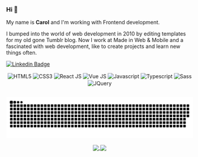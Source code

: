 ### Hi 👋

<p>My name is <strong>Carol</strong> and I'm working with Frontend development.</p>
<p>I bumped into the world of web development in 2010 by editing templates for my old gone Tumblr blog.
Now I work at Made in Web & Mobile and a fascinated with web development, like to create projects and learn new things often.</p> 

[![Linkedin Badge](https://img.shields.io/badge/-LinkedIn-blue?style=flat-square&logo=Linkedin&logoColor=white&link=https://www.linkedin.com/in/carolyne-lira-734ba7165/)](https://www.linkedin.com/in/carolyne-lira-734ba7165/)

<div align="center">
  <img align="center" alt="HTML5" height="50" width="50" src="https://cdn.jsdelivr.net/gh/devicons/devicon/icons/html5/html5-original.svg">
  <img align="center" alt="CSS3" height="50" width="50" src="https://cdn.jsdelivr.net/gh/devicons/devicon/icons/css3/css3-original.svg">
  <img align="center" alt="React JS" height="50" width="50" src="https://cdn.jsdelivr.net/gh/devicons/devicon/icons/react/react-original.svg">
  <img align="center" alt="Vue JS" height="50" width="50" src="https://cdn.jsdelivr.net/gh/devicons/devicon/icons/vuejs/vuejs-original.svg">
  <img align="center" alt="Javascript" height="50" width="50" src="https://cdn.jsdelivr.net/gh/devicons/devicon/icons/javascript/javascript-original.svg">
  <img align="center" alt="Typescript" height="50" width="50" src="https://cdn.jsdelivr.net/gh/devicons/devicon/icons/typescript/typescript-original.svg">
  <img align="center" alt="Sass" height="50" width="50" src="https://cdn.jsdelivr.net/gh/devicons/devicon/icons/sass/sass-original.svg">
  <img align="center" alt="JQuery" height="50" width="50" src="https://cdn.jsdelivr.net/gh/devicons/devicon/icons/jquery/jquery-original.svg">
</div>

##
<div align="center">
  
<!-- ## -->
![Snake animation](https://github.com/carollira/carollira/blob/output/github-contribution-grid-snake.svg)
  
  <a href="https://github.com/CarolLira">
    <img align="center" height="160em" src="https://github-readme-stats.vercel.app/api?username=CarolLira&show_icons=true&hide_title=true&theme=tokyonight"/>
  </a>
  <a>
    <img align="center" height="160em" src="https://github-readme-stats-eight-theta.vercel.app/api/top-langs/?username=CarolLira&layout=compact&langs_count=8&theme=tokyonight&hide_title=true"/>
  </a>
</div>




<!--
### Olá 👋

<p>Meu nome é <strong>Carol</strong> e trabalho com desenvolvimento Front-End a quase 1 ano.</p>
<p>Esbarrei no mundo do desenvolvimento web em 2010 editando templates pro meu falecido blog no Tumblr.
Atualmente trabalho na Made in Web & Mobile e sou fascinada por web design, gosto de criar projetos e aprender coisas novas frequentemente.

<p>📫 Redes socias:</p>  

[![Linkedin Badge](https://img.shields.io/badge/-LinkedIn-blue?style=flat-square&logo=Linkedin&logoColor=white&link=https://www.linkedin.com/in/carolyne-lira-734ba7165/)](https://www.linkedin.com/in/carolyne-lira-734ba7165/)

Here are some ideas to get you started:

- 🔭 I’m currently working on ...
- 🌱 I’m currently learning ...
- 👯 I’m looking to collaborate on ...
- 🤔 I’m looking for help with ...
- 💬 Ask me about ...
- 📫 How to reach me: ...
- 😄 Pronouns: ...
- ⚡ Fun fact: ...
-->
